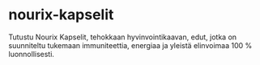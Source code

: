 # nourix-kapselit
Tutustu Nourix Kapselit, tehokkaan hyvinvointikaavan, edut, jotka on suunniteltu tukemaan immuniteettia, energiaa ja yleistä elinvoimaa 100 % luonnollisesti.

